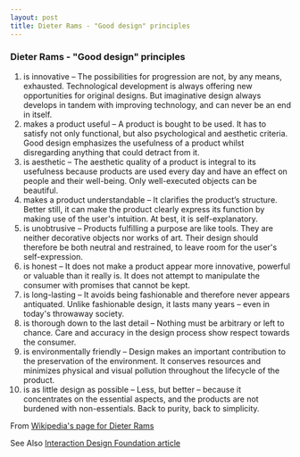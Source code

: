 ```yaml
---
layout: post
title: Dieter Rams - "Good design" principles
---
```


### Dieter Rams - "Good design" principles

1. is innovative – The possibilities for progression are not, by any means, exhausted. Technological development is always offering new opportunities for original designs. But imaginative design always develops in tandem with improving technology, and can never be an end in itself.
1. makes a product useful – A product is bought to be used. It has to satisfy not only functional, but also psychological and aesthetic criteria. Good design emphasizes the usefulness of a product whilst disregarding anything that could detract from it.
1. is aesthetic – The aesthetic quality of a product is integral to its usefulness because products are used every day and have an effect on people and their well-being. Only well-executed objects can be beautiful.
1. makes a product understandable – It clarifies the product’s structure. Better still, it can make the product clearly express its function by making use of the user's intuition. At best, it is self-explanatory.
1. is unobtrusive – Products fulfilling a purpose are like tools. They are neither decorative objects nor works of art. Their design should therefore be both neutral and restrained, to leave room for the user's self-expression.
1. is honest – It does not make a product appear more innovative, powerful or valuable than it really is. It does not attempt to manipulate the consumer with promises that cannot be kept.
1. is long-lasting – It avoids being fashionable and therefore never appears antiquated. Unlike fashionable design, it lasts many years – even in today's throwaway society.
1. is thorough down to the last detail – Nothing must be arbitrary or left to chance. Care and accuracy in the design process show respect towards the consumer.
1. is environmentally friendly – Design makes an important contribution to the preservation of the environment. It conserves resources and minimizes physical and visual pollution throughout the lifecycle of the product.
1. is as little design as possible – Less, but better – because it concentrates on the essential aspects, and the products are not burdened with non-essentials. Back to purity, back to simplicity.

From [Wikipedia's page for Dieter Rams](https://en.wikipedia.org/wiki/Dieter_Rams)

See Also [Interaction Design Foundation article](https://www.interaction-design.org/literature/article/dieter-rams-10-timeless-commandments-for-good-design)